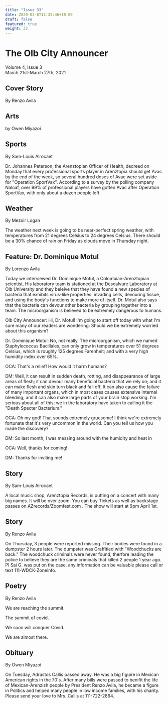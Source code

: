 ```yaml
---
title: "Issue 33"
date: 2020-03-8T12:33:46+10:00
draft: false
featured: true
weight: 33
---
```


# The Olb City Announcer    
Volume 4, Issue 3    
March 21st-March 27th, 2021    

## Cover Story
By Renzo Avila


## Arts
by Owen Miyazoi



## Sports
By Sam-Louis Alrocaet

Dr. Johannes Peterson, the Arenztopian Officer of Health, decreed on Monday that every professional sports player in Arenztopia should get Avac by the end of the week, so several hundred doses of Avac were set aside for "Operation SportVax". According to a survey by the polling company Naloaf, over 99% of professional players have gotten Avac after Operation SportVax, with only about a dozen people left.

## Weather
By Mezoir Logan

The weather next week is going to be near-perfect spring weather, with temperatures from 21 degrees Celsius to 24 degrees Celsius. There should be a 30% chance of rain on Friday as clouds move in Thursday night.

## Feature: Dr. Dominique Motul
By Lorenzo Avila

Today we interviewed Dr. Dominique Motul, a Colombian-Arenztopian scientist. His laboratory team is stationed at the Descalvure Laboratory at Olb University and they beleive that they have found a new species of bacteria that exhibits virus-like properties: invading cells, devouring tissue, and using the body's functions to make more of itself. Dr. Motul also says that the bacteria can devour other bacteria by grouping together into a team. The microorganism is believed to be extremely dangerous to humans.

Olb City Announcer: Hi, Dr. Motul! I'm going to start off today with what I'm sure many of our readers are wondering: Should we be extremely worried about this organism?

Dr. Dominique Motul: No, not really. The microorganism, which we named Staphylococcus Bacillales, can only grow in temperatures over 51 degrees Celsius, which is roughly 125 degrees Farenheit; and with a very high humidity index over 65%. 

OCA: That's a relief! How would it harm humans?

DM: Well, it can result in sudden death, rotting, and disappearance of large areas of flesh; it can devour many beneficial bacteria that we rely on; and it can make flesh and skin turn black and fall off. It can also cause the failure of many important organs, which in most cases causes extensive internal bleeding; and it can also make large parts of your brain stop working. I'm serious about all of this; we in the laboratory have taken to calling it the "Death Specter Bacterium."

OCA: Oh my god! That sounds extremely gruesome! I think we're extremely fortunate that it's very uncommon in the world. Can you tell us how you made the discovery?

DM: So last month, I was messing around with the humidity and heat in 

OCA: Well, thanks for coming!

DM: Thanks for inviting me!


## Story
By Sam-Louis Alrocaet

A local music shop, Arenztopia Records, is putting on a concert with many big names. It will be over zoom. You can buy Tickets as well as backstage passes on AZrecords/Zoomfest.com . The show will start at 9pm April 1st.



## Story
By Renzo Avila

On Thursday, 3 people were reported missing. Their bodies were found in a dumpster 2 hours later. The dumpster was Graffitied with "Woodchucks are back." The woodchuck criminals were never found, therfore leading the police to believe they are the same criminals that killed 2 people 1 year ago. PI Sai G. was put on the case, any information can be valuable please call or text 111-WDCK-Zoneinfo.



## Poetry
By Renzo Avila

We are reaching the summit.

The summit of covid.

We soon will conquer Covid.

We are almost there.



## Obituary
By Owen Miyazoi

On Tuesday, Adrastos Callis passed away. He was a big figuire in Mexican American rights in the 70's. After many bills were passed to benifit the life of Mexican-Arenzish people by President Renzo Avila, he became a figure in Politics and helped many people in low income families, with his charity. Please send your love to Mrs. Callis at 111-722-2864.
